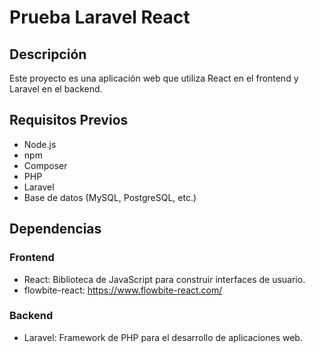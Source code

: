 # Prueba Laravel React

## Descripción

Este proyecto es una aplicación web que utiliza React en el frontend y Laravel en el backend.

## Requisitos Previos

- Node.js
- npm
- Composer
- PHP
- Laravel
- Base de datos (MySQL, PostgreSQL, etc.)

## Dependencias

### Frontend

- React: Biblioteca de JavaScript para construir interfaces de usuario.
- flowbite-react: https://www.flowbite-react.com/

### Backend

- Laravel: Framework de PHP para el desarrollo de aplicaciones web.

